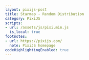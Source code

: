 ```yaml
---
layout: pixijs-post
title: Starmap - Random Distribution
category: PixiJS
scripts:
- url: /assets/js/pixi.min.js
  is_local: true
footnotes:
- url: https://pixijs.com/
  note: PixiJS homepage
codeHighlightingEnabled: true
---
```

<script>
  let app = new PIXI.Application({ width: 640, height: 360 });
  const pixiContainer = document.getElementById('content');

  pixiContainer.appendChild(app.view);

  const starTexture = PIXI.Texture.from('/assets/img/star.png');
  const starAmount = 500;

  for (let i = 0; i < starAmount; i++)
  {
    const star = new PIXI.Sprite(starTexture);

    star.anchor.x = 0.5;
    star.anchor.y = 0.5;
    star.scale.x = 0.05;
    star.scale.y = 0.05;

    star.x = Math.random() * app.screen.width;
    star.y = Math.random() * app.screen.height;

    app.stage.addChild(star);
  }
</script>